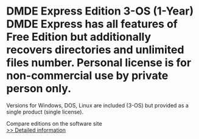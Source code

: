 # DMDE Express Edition 3-OS (1-Year)<br />DMDE Express has all features of Free Edition but additionally recovers directories and unlimited files number. Personal license is for non-commercial use by private person only.

Versions for Windows, DOS, Linux are included (3-OS) but provided as a single product (single license).

Compare editions on the software site<br />[>> Detailed information](https://secure.shareit.com/shareit/product.html?productid=300329321&affiliateid=200057808)